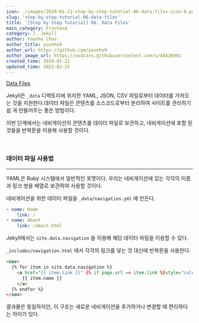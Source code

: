 ```yaml
---
icon: ./images/2020-01-21-step-by-step-tutorial-06-data-files-icon-0.png
slug: 'step-by-step-tutorial-06-data-files'
title: '[Step by Step Tutorial] 06. Data Files'
main_category: Frontend
category: 7. Jekyll
author: Younho Choo
author_title: younho9
author_url: https://github.com/younho9
author_image_url: https://avatars.githubusercontent.com/u/48426991
created_time: 2020-01-21
updated_time: 2021-02-15
---
```


[Data Files](https://jekyllrb.com/docs/step-by-step/06-data-files/)

Jekyll은 `_data` 디렉토리에 위치한 YAML, JSON, CSV 파일로부터 데이터를 가져오는
것을 지원한다.데이터 파일은 콘텐츠를 소스코드로부터 분리하여 사이트를 관리하기쉽
게 만들어주는 좋은 방법이다.

이번 단계에서는 네비게이션의 콘텐츠를 데이터 파일로 보관하고, 네비게이션에 포함
된 것들을 반복문을 이용해 사용할 것이다.

<br />

### 데이터 파일 사용법

---

YAML은 Ruby 시스템에서 일반적인 포맷이다. 우리는 네비게이션에 있는 각각의 이름과
링크 쌍을 배열로 보관하여 사용할 것이다.

네비게이션을 위한 데이터 파일을 `_data/navigation.yml` 에 만든다.

```yaml
- name: Home
	link: /
- name: About
	link: /about.html
```

Jekyll에서는 `site.data.navigation` 을 이용해 해당 데이터 파일을 이용할 수 있다.

`_includes/navigation.html` 에서 각각의 링크를 넣는 것 대신에 반복문을 사용한다.

```html
<nav>
  {% for item in site.data.navigation %}
    <a href="{{ item.link }}" {% if page.url == item.link %}style="color: red;"{% endif %}>
      {{ item.name }}
    </a>
  {% endfor %}
</nav>
```

결과물은 동일하지만, 이 구조는 새로운 네비게이션을 추가하거나 변경할 때 편리하다
는 차이가 있다.

<br />
